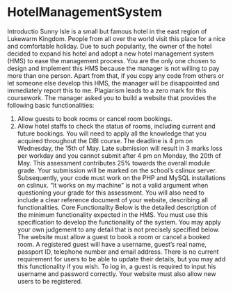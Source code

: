 # HotelManagementSystem

Introductio
Sunny Isle is a small but famous hotel in the east region of Lukewarm Kingdom. People from all over the world visit this place for a nice and comfortable holiday. Due to such popularity, the owner of the hotel decided to expand his hotel and adopt a new hotel management system (HMS) to ease the management process. You are the only one chosen to design and implement this HMS because the manager is not willing to pay more than one person. Apart from that, if you copy any code from others or let someone else develop this HMS, the manager will be disappointed and immediately report this to me. Plagiarism leads to a zero mark for this coursework.
The manager asked you to build a website that provides the following basic functionalities:
1.	Allow guests to book rooms or cancel room bookings.
2.	Allow hotel staffs to check the status of rooms, including current and future bookings.
You will need to apply all the knowledge that you acquired throughout the DBI course. The deadline is 4 pm on Wednesday, the 15th of May. Late submission will result in 3 marks loss per workday and you cannot submit after 4 pm on Monday, the 20th of May.
This assessment contributes 25% towards the overall module grade. Your submission will be marked on the school’s cslinux server. Subsequently, your code must work on the PHP and MySQL installations on cslinux. “It works on my machine” is not a valid argument when questioning your grade for this assessment. You will also need to include a clear reference document of your website, describing all functionalities.
Core Functionality
Below is the detailed description of the minimum functionality expected in the HMS. You must use this specification to develop the functionality of the system. You may apply your own judgement to any detail that is not precisely specified below.
The website must allow a guest to book a room or cancel a booked room. A registered guest will have a username, guest’s real name, passport ID, telephone number and email address. There is no current requirement for users to be able to update their details, but you may add this functionality if you wish. To log in, a guest is required to input his username and password correctly. Your website must also allow new users to be registered.
